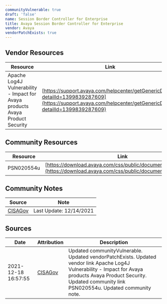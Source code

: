 ```yaml
---
communityVulnerable: true
draft: 'false'
name: Session Border Controller for Enterprise
title: Avaya Session Border Controller for Enterprise
vendor: Avaya
vendorPatchExists: true
---
```


## Vendor Resources
| Resource | Link |
| --- | --- |
| Apache Log4J Vulnerability - Impact for Avaya products Avaya Product Security | [https://support.avaya.com/helpcenter/getGenericDetails?detailId=1399839287609](https://support.avaya.com/helpcenter/getGenericDetails?detailId=1399839287609) |

## Community Resources
| Resource | Link |
| --- | --- |
| PSN020554u | [https://download.avaya.com/css/public/documents/101079394](https://download.avaya.com/css/public/documents/101079394) |

## Community Notes
| Source | Note |
| --- | --- |
| [CISAGov](https://raw.githubusercontent.com/cisagov/log4j-affected-db/develop/README.md) | Last Update: 12/14/2021 |

## Sources
| Date | Attribution | Description |
| --- | --- | --- |
| 2021-12-18 16:57:55 | [CISAGov](https://raw.githubusercontent.com/cisagov/log4j-affected-db/develop/README.md) | Updated communityVulnerable. Updated vendorPatchExists. Updated vendor link Apache Log4J Vulnerability - Impact for Avaya products Avaya Product Security. Updated community link PSN020554u. Updated community note.  |
